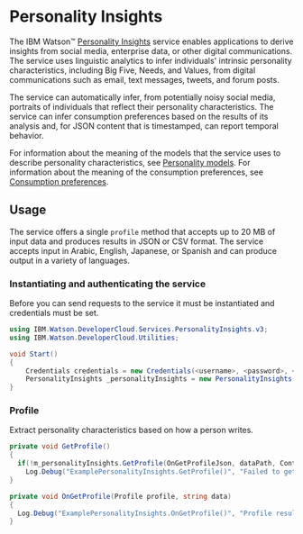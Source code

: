 # Personality Insights

The IBM Watson™ [Personality Insights][personality-insights] service enables applications to derive insights from social media, enterprise data, or other digital communications. The service uses linguistic analytics to infer individuals' intrinsic personality characteristics, including Big Five, Needs, and Values, from digital communications such as email, text messages, tweets, and forum posts.

The service can automatically infer, from potentially noisy social media, portraits of individuals that reflect their personality characteristics. The service can infer consumption preferences based on the results of its analysis and, for JSON content that is timestamped, can report temporal behavior.

For information about the meaning of the models that the service uses to describe personality characteristics, see [Personality models][personality-models]. For information about the meaning of the consumption preferences, see [Consumption preferences][consumption-preferences].

## Usage
The service offers a single `profile` method that accepts up to 20 MB of input data and produces results in JSON or CSV format. The service accepts input in Arabic, English, Japanese, or Spanish and can produce output in a variety of languages.

### Instantiating and authenticating the service
Before you can send requests to the service it must be instantiated and credentials must be set.
```cs
using IBM.Watson.DeveloperCloud.Services.PersonalityInsights.v3;
using IBM.Watson.DeveloperCloud.Utilities;

void Start()
{
    Credentials credentials = new Credentials(<username>, <password>, <url>);
    PersonalityInsights _personalityInsights = new PersonalityInsights(credentials);
}
```

### Profile
Extract personality characteristics based on how a person writes.
```cs
private void GetProfile()
{
  if(!m_personalityInsights.GetProfile(OnGetProfileJson, dataPath, ContentType.TEXT_HTML, ContentLanguage.ENGLISH, ContentType.APPLICATION_JSON, AcceptLanguage.ENGLISH, true, true, true))
    Log.Debug("ExamplePersonalityInsights.GetProfile()", "Failed to get profile!");
}

private void OnGetProfile(Profile profile, string data)
{
  Log.Debug("ExamplePersonalityInsights.OnGetProfile()", "Profile result: {0}", data);
}
```

[personality-insights]: https://www.ibm.com/watson/services/personality-insights/
[personality-models]: https://console.bluemix.net/docs/services/personality-insights/models.html
[consumption-preferences]: https://console.bluemix.net/docs/services/personality-insights/preferences.html

